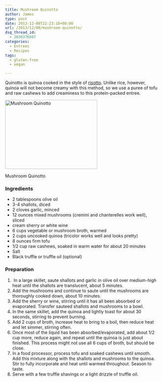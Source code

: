 ```yaml
---
title: Mushroom Quinotto
author: James
type: post
date: 2013-12-08T22:23:18+00:00
url: /2013/12/08/mushroom-quinotto/
dsq_thread_id:
  - 2036376667
categories:
  - Entrees
  - Recipes
tags:
  - gluten-free
  - vegan

---
```

Quinotto is quinoa cooked in the style of [risotto][1]. Unlike rice, however, quinoa will not become creamy with this method, so we use a puree of tofu and raw cashews to add creaminess to this protein-packed entree.

<div id="attachment_3684" style="width: 310px" class="wp-caption alignright">
  <a href="{{% mediaroot %}}uploads/2013/12/PC024676-001.jpg" rel="lightbox[3666]"><img class="size-medium wp-image-3684" alt="Mushroom Quinotto" src="{{% mediaroot %}}uploads/2013/12/PC024676-001-300x225.jpg" width="300" height="225" srcset="{{% mediaroot %}}uploads/2013/12/PC024676-001-300x225.jpg 300w, {{% mediaroot %}}uploads/2013/12/PC024676-001.jpg 800w" sizes="(max-width: 300px) 100vw, 300px" /></a>
  
  <p class="wp-caption-text">
    Mushroom Quinotto
  </p>
</div>

### Ingredients

  * 2 tablespoons olive oil
  * 3-4 shallots, diced
  * 2 cloves garlic, minced
  * 12 ounces mixed mushrooms (cremini and chanterelles work well), sliced
  * cream sherry or white wine
  * 6 cups vegetable or mushroom broth, warmed
  * 2 cups uncooked quinoa (tricolor works well and looks pretty)
  * 8 ounces firm tofu
  * 1/2 cup raw cashews, soaked in warm water for about 20 minutes
  * Salt
  * Black truffle or truffle oil (optional)

### Preparation

  1.  In a large skillet, saute shallots and garlic in olive oil over medium-high heat until the shallots are translucent, about 5 minutes.
  2. Add the mushrooms and continue to saute until the mushrooms are thoroughly cooked down, about 10 minutes.
  3. Add the sherry or wine, stirring until it has all been absorbed or evaporated. Transfer sauteed shallots and mushrooms to a bowl.
  4. In the same skillet, add the quinoa and lightly toast for about 30 seconds, stirring to prevent burning.
  5. Add 2 cups of broth, increase heat to bring to a boil, then reduce heat and let simmer, stirring often.
  6. Once most of the liquid has been absorbed/evaporated, add about 1/2 cup more, reduce again, and repeat until the quinoa is just about finished. This process might not use all 6 cups of broth, but should be close.
  7. In a food processor, process tofu and soaked cashews until smooth. Add this mixture along with the shallots and mushrooms to the quinoa. Stir to fully incorporate and heat until warmed throughout. Season to taste.
  8. Serve with a few truffle shavings or a light drizzle of truffle oil.

&nbsp;

 [1]: http://kitchen.coseppi.com/2012/07/20/shitake-mushroom-risotto/ "Shitake Mushroom Risotto"
